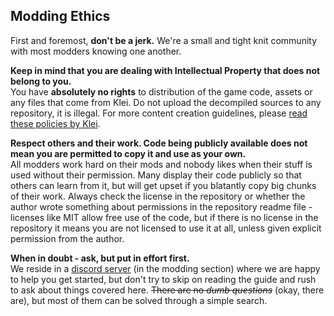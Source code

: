 ## Modding Ethics
First and foremost, **don't be a jerk.** We're a small and tight knit community with most modders knowing one another.  

**Keep in mind that you are dealing with Intellectual Property that does not belong to you.**  
You have **absolutely no rights** to distribution of the game code, assets or any files that come from Klei.  Do not upload the decompiled sources to any repository, it is illegal. For more content creation guidelines, please [read these policies by Klei](https://www.klei.com/mod-player-creation-policy).

**Respect others and their work. Code being publicly available does not mean you are permitted to copy it and use as your own.**  
All modders work hard on their mods and nobody likes when their stuff is used without their permission. Many display their code publicly so that others can learn from it, but will get upset if you blatantly copy big chunks of their work. Always check the license in the repository or whether the author wrote something about permissions in the repository readme file - licenses like MIT allow free use of the code, but if there is no license in the repository it means you are not licensed to use it at all, unless given explicit permission from the author.

**When in doubt - ask, but put in effort first.**  
We reside in a [discord server](https://discord.gg/EBncbX2) (in the modding section) where we are happy to help you get started, but don't try to skip on reading the guide and rush to ask about things covered here. ~~There are no *dumb questions*~~ (okay, there are), but most of them can be solved through a simple search.
